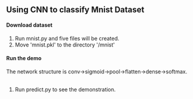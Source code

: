 ## Using CNN to classify Mnist Dataset

#### Download dataset

1. Run mnist.py and five files will be created. <br>
2. Move 'mnist.pkl' to the directory '/mnist' <br>


#### Run the demo

The network structure is conv->sigmoid->pool->flatten->dense->softmax. <br>
<br>
1. Run predict.py to see the demonstration.

